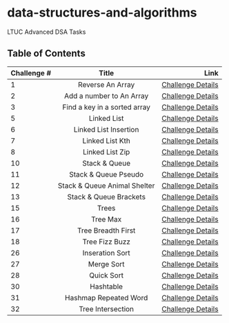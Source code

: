 # data-structures-and-algorithms

LTUC Advanced DSA Tasks

## Table of Contents

| Challenge # | Title                        | Link                |
| ----------- |:----------------------------:| -------------------:|
|      1      | Reverse An Array             | [Challenge Details](/Challenges/1/README.md) |
|      2      | Add a number to An Array     | [Challenge Details](/Challenges/2/README.md) |
|      3      | Find a key in a sorted array | [Challenge Details](/Challenges/3/README.md) |
|      5      | Linked List                  | [Challenge Details](/Challenges/4/README.md) |
|      6      | Linked List Insertion        | [Challenge Details](/Challenges/5/README.md) |
|      7      | Linked List Kth              | [Challenge Details](/Challenges/6/README.md) |
|      8      | Linked List Zip              | [Challenge Details](/Challenges/7/README.md) |
|      10     | Stack & Queue                | [Challenge Details](/Challenges/8/README.md) |
|      11     | Stack & Queue Pseudo         | [Challenge Details](/Challenges/9/README.md) |
|      12     | Stack & Queue Animal Shelter | [Challenge Details](/Challenges/10/README.md)|
|      13     | Stack & Queue Brackets       | [Challenge Details](/Challenges/11/README.md)|
|      15     | Trees                        | [Challenge Details](/Challenges/12/README.md)|
|      16     | Tree Max                     | [Challenge Details](/Challenges/13/README.md)|
|      17     | Tree Breadth First           | [Challenge Details](/Challenges/14/README.md)|
|      18     | Tree Fizz Buzz               | [Challenge Details](/Challenges/15/README.md)|
|      26     | Inseration Sort              | [Challenge Details](/Challenges/16/README.md)|
|      27     | Merge Sort                   | [Challenge Details](/Challenges/17/README.md)|
|      28     | Quick Sort                   | [Challenge Details](/Challenges/20/README.md)|
|      30     | Hashtable                    | [Challenge Details](/Challenges/18/README.md)|
|      31     | Hashmap Repeated Word        | [Challenge Details](/Challenges/19/README.md)|
|      32     | Tree Intersection            | [Challenge Details](/Challenges/21/README.md)|
